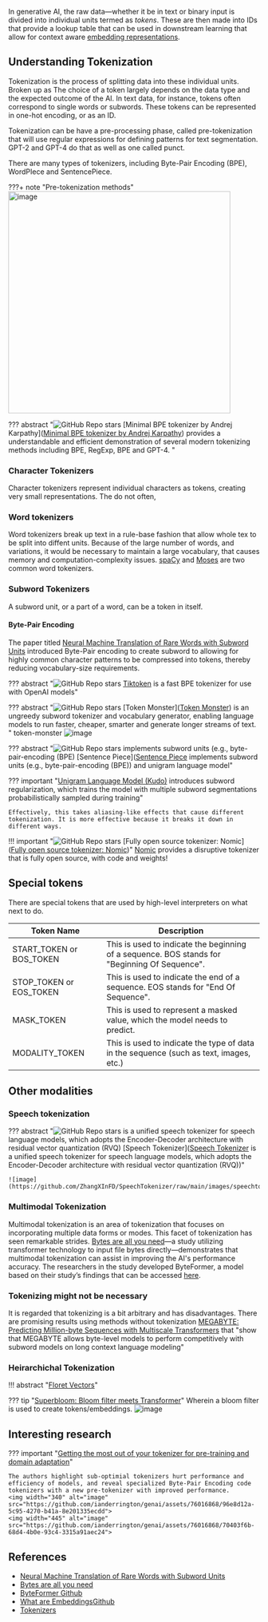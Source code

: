 
In generative AI, the raw data—whether it be in text or binary input is divided into individual units termed as *tokens*. These are then made into IDs that provide a lookup table that can be used in downstream learning that allow for context aware [embedding representations](../architectures/embedding.md).

## Understanding Tokenization
Tokenization is the process of splitting data into these individual units. Broken up as The choice of a token largely depends on the data type and the expected outcome of the AI. In text data, for instance, tokens often correspond to single words or subwords. These tokens can be represented in one-hot encoding, or as an ID.

Tokenization can be have a pre-processing phase, called pre-tokenization that will use regular expressions for defining patterns for text segmentation. GPT-2 and GPT-4 do that as well as one called punct.

There are many types of tokenizers, including Byte-Pair Encoding (BPE), WordPIece and SentencePiece. 

???+ note "Pre-tokenization methods"
    <img width="445" alt="image" src="https://github.com/ianderrington/genai/assets/76016868/050ce1cc-2d11-4d98-a178-af706d149aa9">

??? abstract "![GitHub Repo stars](https://badgen.net/github/stars/karpathy/minbpe) [Minimal BPE tokenizer by Andrej Karpathy]([Minimal BPE tokenizer by Andrej Karpathy](https://github.com/karpathy/minbpe)) provides a understandable and efficient demonstration of several modern tokenizing methods including BPE, RegExp, BPE and GPT-4. "


### Character Tokenizers
Character tokenizers represent individual characters as tokens, creating very small representations. The do not often, 

### Word tokenizers
Word tokenizers break up text in a rule-base fashion that allow whole tex to be split into diffent units. Because of the large number of words, and variations, it would be necessary to maintain a large vocabulary, that causes memory and computation-complexity issues. [spaCy](https://spacy.io/) and [Moses](http://www.statmt.org/moses/?n=Development.GetStarted) are two common word tokenizers.

### Subword Tokenizers

A subword unit, or a part of a word, can be a token in itself. 


#### Byte-Pair Encoding

The paper titled [Neural Machine Translation of Rare Words with Subword Units](https://arxiv.org/pdf/1508.07909.pdf) introduced Byte-Pair encoding to create subword to allowing for highly common character patterns to be compressed into tokens, thereby reducing vocabulary-size requirements. 


??? abstract "![GitHub Repo stars](https://badgen.net/github/stars/openai/tiktoken) [Tiktoken]([Tiktoken](https://github.com/openai/tiktoken)) is a fast BPE tokenizer for use with OpenAI models"

??? abstract "![GitHub Repo stars](https://badgen.net/github/stars/alasdairforsythe/tokenmonster) [Token Monster]([Token Monster](https://github.com/alasdairforsythe/tokenmonster)) is an ungreedy subword tokenizer and vocabulary generator, enabling language models to run faster, cheaper, smarter and generate longer streams of text. " token-monster
    ![image](https://github.com/ianderrington/genai/assets/76016868/97a33624-1281-49d9-aa3a-9a4bedd689f0)

??? abstract "![GitHub Repo stars](https://badgen.net/github/stars/google/sentencepiece) implements subword units (e.g., byte-pair-encoding (BPE) [Sentence Piece]([Sentence Piece](https://github.com/google/sentencepiece) implements subword units (e.g., byte-pair-encoding (BPE)) and unigram language model"

??? important "[Unigram Language Model (Kudo)](https://arxiv.org/pdf/1804.10959.pdf) introduces subword regularization, which trains the model with multiple subword segmentations probabilistically sampled during training" 

    Effectively, this takes aliasing-like effects that cause different tokenization. It is more effective because it breaks it down in different ways.

!!! important "![GitHub Repo stars](https://badgen.net/github/stars/nomic-ai/contrastors) [Fully open source tokenizer: Nomic]([Fully open source tokenizer: Nomic](https://github.com/nomic-ai/contrastors))"
    [Nomic](https://blog.nomic.ai/posts/nomic-embed-text-v1) provides a disruptive tokenizer that is fully open source, with code and weights!


## Special tokens

There are special tokens that are used by high-level interpreters on what next to do.

| Token Name | Description |
| --- | --- |
| START_TOKEN or BOS_TOKEN | This is used to indicate the beginning of a sequence. BOS stands for "Beginning Of Sequence". |
| STOP_TOKEN or EOS_TOKEN | This is used to indicate the end of a sequence. EOS stands for "End Of Sequence". |
| MASK_TOKEN | This is used to represent a masked value, which the model needs to predict. |
| MODALITY_TOKEN | This is used to indicate the type of data in the sequence (such as text, images, etc.) |

## Other modalities

### Speech tokenization

??? abstract "![GitHub Repo stars](https://badgen.net/github/stars/zhangxinfd/speechtokenizer)  is a unified speech tokenizer for speech language models, which adopts the Encoder-Decoder architecture with residual vector quantization (RVQ) [Speech Tokenizer]([Speech Tokenizer](https://github.com/zhangxinfd/speechtokenizer)  is a unified speech tokenizer for speech language models, which adopts the Encoder-Decoder architecture with residual vector quantization (RVQ))"

    ![image](https://github.com/ZhangXInFD/SpeechTokenizer/raw/main/images/speechtokenizer_framework.jpg)

### Multimodal Tokenization

Multimodal tokenization is an area of tokenization that focuses on incorporating multiple data forms or modes. This facet of tokenization has seen remarkable strides. [Bytes are all you need](https://arxiv.org/pdf/2306.00238.pdf)—a study utilizing transformer technology to input file bytes directly—demonstrates that multimodal tokenization can assist in improving the AI's performance accuracy. The researchers in the study developed ByteFormer, a model based on their study’s findings that can be accessed [here](https://github.com/apple/ml-cvnets/tree/main/examples/byteformer).

### Tokenizing might not be necessary

It is regarded that tokenizing is a bit arbitrary and has disadvantages. There are promising results using methods without tokenization [MEGABYTE: Predicting Million-byte Sequences with Multiscale Transformers](https://arxiv.org/pdf/2305.07185) that "show that MEGABYTE allows byte-level models to perform competitively with subword models on long context language modeling"


### Heirarchichal Tokenization
!!! abstract "[Floret Vectors](https://explosion.ai/blog/floret-vectors)"

??? tip "[Superbloom: Bloom filter meets Transformer](https://arxiv.org/pdf/2002.04723.pdf)"
    Wherein a bloom filter is used to create tokens/embeddings.
    ![image](https://github.com/ianderrington/genai/assets/76016868/5ba71e69-7eaa-416c-b09a-940e016db145)

## Interesting research

??? important "[Getting the most out of your tokenizer for pre-training and domain adaptation](https://arxiv.org/pdf/2402.01035.pdf)"

    The authors highlight sub-optimial tokenizers hurt performance and efficiency of models, and reveal specialized Byte-Pair Encoding code tokenizers with a new pre-tokenizer with improved performance. 
    <img width="340" alt="image" src="https://github.com/ianderrington/genai/assets/76016868/96e8d12a-5c95-4270-b41a-8e201335ecdd">
    <img width="445" alt="image" src="https://github.com/ianderrington/genai/assets/76016868/70403f6b-68d4-4b0e-93c4-3315a91aec24">


## References

- [Neural Machine Translation of Rare Words with Subword Units](https://arxiv.org/pdf/1508.07909.pdf)
- [Bytes are all you need](https://arxiv.org/pdf/2306.00238.pdf)
- [ByteFormer Github](https://github.com/apple/ml-cvnets/tree/main/examples/byteformer)
- [What are Embeddings](http://vickiboykis.com/what_are_embeddings/)[Github](https://github.com/veekaybee/what_are_embeddings/blob/main/README.md)
- [Tokenizers](https://huggingface.co/docs/transformers/en/tokenizer_summary)


[^n1]: [Token Monster](https://github.com/alasdairforsythe/tokenmonster)
